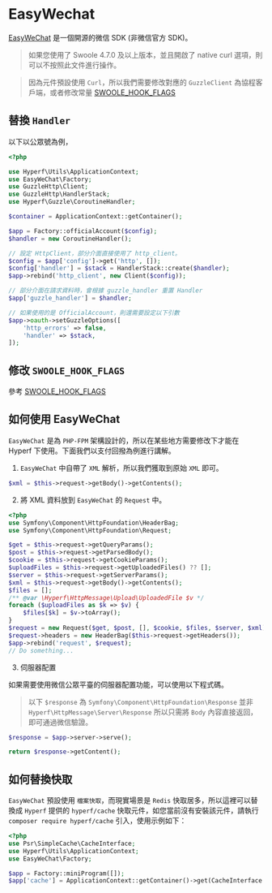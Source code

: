 # EasyWechat

[EasyWeChat](https://www.easywechat.com/) 是一個開源的微信 SDK (非微信官方 SDK)。

> 如果您使用了 Swoole 4.7.0 及以上版本，並且開啟了 native curl 選項，則可以不按照此文件進行操作。

> 因為元件預設使用 `Curl`，所以我們需要修改對應的 `GuzzleClient` 為協程客戶端，或者修改常量 [SWOOLE_HOOK_FLAGS](/zh-cn/coroutine?id=swoole-runtime-hook-level)

## 替換 `Handler`

以下以公眾號為例，

```php
<?php

use Hyperf\Utils\ApplicationContext;
use EasyWeChat\Factory;
use GuzzleHttp\Client;
use GuzzleHttp\HandlerStack;
use Hyperf\Guzzle\CoroutineHandler;

$container = ApplicationContext::getContainer();

$app = Factory::officialAccount($config);
$handler = new CoroutineHandler();

// 設定 HttpClient，部分介面直接使用了 http_client。
$config = $app['config']->get('http', []);
$config['handler'] = $stack = HandlerStack::create($handler);
$app->rebind('http_client', new Client($config));

// 部分介面在請求資料時，會根據 guzzle_handler 重置 Handler
$app['guzzle_handler'] = $handler;

// 如果使用的是 OfficialAccount，則還需要設定以下引數
$app->oauth->setGuzzleOptions([
    'http_errors' => false,
    'handler' => $stack,
]);
```

## 修改 `SWOOLE_HOOK_FLAGS`

參考 [SWOOLE_HOOK_FLAGS](/zh-cn/coroutine?id=swoole-runtime-hook-level)

## 如何使用 EasyWeChat

`EasyWeChat` 是為 `PHP-FPM` 架構設計的，所以在某些地方需要修改下才能在 Hyperf 下使用。下面我們以支付回撥為例進行講解。

1. `EasyWeChat` 中自帶了 `XML` 解析，所以我們獲取到原始 `XML` 即可。

```php
$xml = $this->request->getBody()->getContents();
```

2. 將 XML 資料放到 `EasyWeChat` 的 `Request` 中。

```php
<?php
use Symfony\Component\HttpFoundation\HeaderBag;
use Symfony\Component\HttpFoundation\Request;

$get = $this->request->getQueryParams();
$post = $this->request->getParsedBody();
$cookie = $this->request->getCookieParams();
$uploadFiles = $this->request->getUploadedFiles() ?? [];
$server = $this->request->getServerParams();
$xml = $this->request->getBody()->getContents();
$files = [];
/** @var \Hyperf\HttpMessage\Upload\UploadedFile $v */
foreach ($uploadFiles as $k => $v) {
    $files[$k] = $v->toArray();
}
$request = new Request($get, $post, [], $cookie, $files, $server, $xml);
$request->headers = new HeaderBag($this->request->getHeaders());
$app->rebind('request', $request);
// Do something...

```

3. 伺服器配置

如果需要使用微信公眾平臺的伺服器配置功能，可以使用以下程式碼。

> 以下 `$response` 為 `Symfony\Component\HttpFoundation\Response` 並非 `Hyperf\HttpMessage\Server\Response` 
> 所以只需將 `Body` 內容直接返回，即可通過微信驗證。

```php
$response = $app->server->serve();

return $response->getContent();
```

## 如何替換快取

`EasyWeChat` 預設使用 `檔案快取`，而現實場景是 `Redis` 快取居多，所以這裡可以替換成 `Hyperf` 提供的 `hyperf/cache` 快取元件，如您當前沒有安裝該元件，請執行 `composer require hyperf/cache` 引入，使用示例如下：

```php
<?php
use Psr\SimpleCache\CacheInterface;
use Hyperf\Utils\ApplicationContext;
use EasyWeChat\Factory;

$app = Factory::miniProgram([]);
$app['cache'] = ApplicationContext::getContainer()->get(CacheInterface::class);
```
